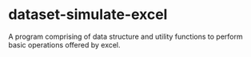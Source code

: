 # dataset-simulate-excel
A program comprising of data structure and utility functions to perform basic operations offered by excel.
